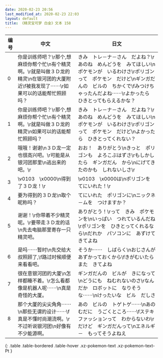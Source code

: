 ```yaml
---
date: 2020-02-23 20:56
last_modified_at: 2020-02-23 22:03
layout: default
title: 《精灵宝可梦 白金》文本 158
---
```

| 编号 | 中文 | 日文 |
| ---- | ---- | ---- |
| 0 | 你是训练师吧？\r那个,想麻烦你帮个忙\n有个精灵啊。\r就是叫做３Ｄ龙的精灵\n在银河团的大厦附近\f被我发现了⋯⋯\r如果可以的话能帮忙照顾吗？ | きみ　トレ－ナ－さん　だよね？\rあのね　めんどうを　みてほしい\nポケモンが　いるわけさ\rポリゴンって　ポケモン　だけど\nギンガだんの　ビルの　ちかくで\fみつけちゃったんだよね⋯⋯\rよかったら　ひきとってもらえるかな？ |
| 1 | 你是训练师吧？\r那个,想麻烦你帮个忙\n有个精灵啊。\r就是叫做３Ｄ龙的精灵\n如果可以的话能帮忙照顾吗？ | きみ　トレ－ナ－さん　だよね？\rあのね　めんどうを　みてほしい\nポケモンが　いるわけさ\rポリゴンって　ポケモン　だけど\nよかったら　ひきとってくれない？ |
| 2 | 哦哦！谢谢\n３Ｄ龙一定也很高兴吧。\r可能是从银河团那里\n逃出来的吧。\r | おお！　ありがとう\nきっと　ポリゴンも　よろこぶはずさ\rもしかしたら　ギンガだん　から\nにげてきたのかも　しれないしさ\r |
| 3 | \v0103　\x0000\n得到了３Ｄ龙！\r | \v0103　\x0000は\nポリゴンを　てにいれた！\r |
| 4 | 要为得到的３Ｄ龙\n取个昵称吗？ | てにいれた　ポリゴンに\nニックネ－ムを　つけますか？ |
| 5 | 谢谢！\r你带着不少精灵呢。\r要带走３Ｄ龙的话\n先去电脑那里寄存一只精灵吧。 | ありがとう！\rって　きみ　ポケモンを\nいっぱい　つれているんだね\rポリゴンを　ひきとってくれるなら\nだれか　パソコンに　あずけてきてよね |
| 6 | 是吗⋯⋯暂时\n先交给大叔照顾了,\f路过时候顺便来看看吧。 | そうか⋯⋯　しばらく\nおじさんが　あずかっておくから\fきがむいたら　また　きてよね |
| 7 | 很在意银河团的大厦\n怎样都睡不着。\r怎么看都像是机器人呢⋯⋯\n真是奇怪的大厦。 | ギンガだんの　ビルが　きになって\nどうにも　ねむれないのさ\rなんだか　ロボットに　なりそうな⋯⋯\nけったいな　ビル　だしさ |
| 8 | 那个大厦的尖尖角角⋯⋯\n那些无谓的设计⋯⋯\f真是不懂时尚潮流啊。\r不过听说银河团\n好像有不少能源啊。 | あの　ビルの　トゲトゲ⋯⋯\nあの　むだに　うごくところ⋯⋯\fステキファッションって　わからないわ\rだけど　ギンガだんって\nエネルギ－　もってそうよねえ |
{: .table .table-bordered .table-hover .xz-pokemon-text .xz-pokemon-text-Pt }